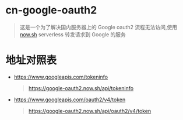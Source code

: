 # cn-google-oauth2

> 这是一个为了解决国内服务器上的 Google oauth2 流程无法访问,使用 [now.sh](https://now.sh) serverless 转发请求到 Google 的服务

# 地址对照表

- https://www.googleapis.com/tokeninfo

  > https://google-oauth2.now.sh/api/tokeninfo

- https://www.googleapis.com/oauth2/v4/token

  > https://google-oauth2.now.sh/api/oauth2/v4/token
